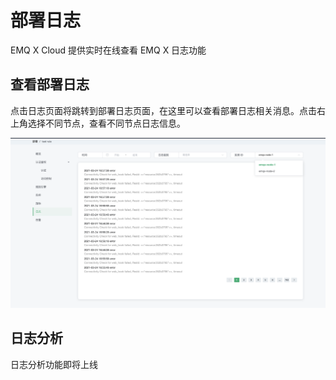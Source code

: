# 部署日志

EMQ X Cloud 提供实时在线查看 EMQ X 日志功能



## 查看部署日志

点击日志页面将跳转到部署日志页面，在这里可以查看部署日志相关消息。点击右上角选择不同节点，查看不同节点日志信息。

![view_log](./_assets/logs.png)



## 日志分析

日志分析功能即将上线

